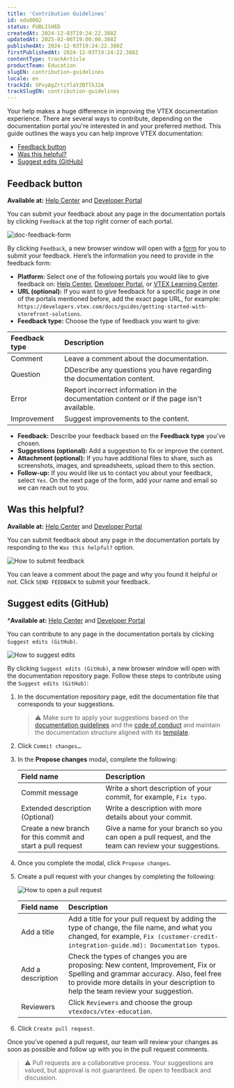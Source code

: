 ```yaml
---
title: 'Contribution Guidelines'
id: edu0002
status: PUBLISHED
createdAt: 2024-12-03T19:24:22.388Z
updatedAt: 2025-02-06T19:00:00.388Z
publishedAt: 2024-12-03T19:24:22.388Z
firstPublishedAt: 2024-12-03T19:24:22.388Z
contentType: trackArticle
productTeam: Education
slugEN: contribution-guidelines
locale: en
trackId: 5PxyAgZrtiYlaYZBTlhJ2A
trackSlugEN: contribution-guidelines
---
```


Your help makes a huge difference in improving the VTEX documentation experience. There are several ways to contribute, depending on the documentation portal you're interested in and your preferred method. This guide outlines the ways you can help improve VTEX documentation:

- [Feedback button](#feedback-button)
- [Was this helpful?](#was-this-helpful)
- [Suggest edits (GitHub)](#suggest-edits-github)

## Feedback button

**Available at:** [Help Center](https://help.vtex.com/) and [Developer Portal](https://developers.vtex.com/)

You can submit your feedback about any page in the documentation portals by clicking `Feedback` at the top right corner of each portal.

![doc-feedback-form](https://vtexhelp.vtexassets.com/assets/docs/src/doc-feedback-form___21b3eb638614c18bf9b51f91e834a380.gif)

By clicking `Feedback`, a new browser window will open with a [form](https://docs.google.com/forms/d/e/1FAIpQLSfmnotPvPjw-SjiE7lt2Nt3RQgNUe10ixXZmuO2v9enOJReoQ/viewform) for you to submit your feedback. Here’s the information you need to provide in the feedback form:

- **Platform:** Select one of the following portals you would like to give feedback on: [Help Center](https://help.vtex.com/), [Developer Portal](https://developers.vtex.com), or [VTEX Learning Center](https://learn.vtex.com/).
- **URL (optional):** If you want to give feedback for a specific page in one of the portals mentioned before, add the exact page URL, for example: `https://developers.vtex.com/docs/guides/getting-started-with-storefront-solutions`.  
- **Feedback type:** Choose the type of feedback you want to give:

| **Feedback type** | **Description** |
| :---- | :---- |
| Comment | Leave a comment about the documentation. |
| Question | DDescribe any questions you have regarding the documentation content. |
| Error | Report incorrect information in the documentation content or if the page isn't available. |
| Improvement | Suggest improvements to the content. |

- **Feedback:** Describe your feedback based on the **Feedback type** you’ve chosen.
- **Suggestions (optional):** Add a suggestion to fix or improve the content.
- **Attachment (optional):** If you have additional files to share, such as screenshots, images, and spreadsheets, upload them to this section.
- **Follow-up:** If you would like us to contact you about your feedback, select `Yes`. On the next page of the form, add your name and email so we can reach out to you.

## Was this helpful?

**Available at:** [Help Center](https://help.vtex.com/) and [Developer Portal](https://developers.vtex.com/)

You can submit feedback about any page in the documentation portals by responding to the `Was this helpful?` option.

![How to submit feedback](https://vtexhelp.vtexassets.com/assets/docs/src/was-this-helpful___f7a0bfefa5147947c2bb4d11baa31e22.gif)

You can leave a comment about the page and why you found it helpful or not. Click `SEND FEEDBACK` to submit your feedback.

## Suggest edits (GitHub)

***Available at:** [Help Center](https://help.vtex.com/) and [Developer Portal](https://developers.vtex.com/)

You can contribute to any page in the documentation portals by clicking `Suggest edits (GitHub)`.

![How to suggest edits](https://vtexhelp.vtexassets.com/assets/docs/src/suggest-edits-github___fff6aa05ddc4031e99a38b84c1d91aeb.gif)  

By clicking `Suggest edits (GitHub)`, a new browser window will open with the documentation repository page. Follow these steps to contribute using the `Suggest edits (GitHub)`:

1. In the documentation repository page, edit the documentation file that corresponds to your suggestions.  

   > ⚠️ Make sure to apply your suggestions based on the [documentation guidelines](https://docs.google.com/document/d/1i4-us9j-V8b8u5FmFu1aG0l8TzZq5isL2nH2txyW--U/edit?usp=drive_link) and the [code of conduct](https://github.com/vtexdocs/dev-portal-content/blob/main/CODE_OF_CONDUCT.md) and maintain the documentation structure aligned with its [template](LINK).  

2. Click `Commit changes…`.  
3. In the **Propose changes** modal, complete the following:

   | **Field name** | **Description** |
   | :---- | :---- |
   | Commit message | Write a short description of your commit, for example, `Fix typo`. |
   | Extended description (Optional) | Write a description with more details about your commit. |
   | Create a new branch for this commit and start a pull request | Give a name for your branch so you can open a pull request, and the team can review your suggestions. |

4. Once you complete the modal, click `Propose changes`.
5. Create a pull request with your changes by completing the following:

   ![How to open a pull request](https://vtexhelp.vtexassets.com/assets/docs/src/open-pull-request___2181e6b6116f8427f47435992da98723.png)  

   | **Field name** | **Description** |
   | :---- | :---- |
   | Add a title | Add a title for your pull request by adding the type of change, the file name, and what you changed, for example, `Fix (customer-credit-integration-guide.md): Documentation typos`. |
   | Add a description | Check the types of changes you are proposing: New content, Improvement, Fix or Spelling and grammar accuracy. Also, feel free to provide more details in your description to help the team review your suggestion. |
   | Reviewers | Click `Reviewers` and choose the group `vtexdocs/vtex-education`. |

6. Click `Create pull request`.

Once you’ve opened a pull request, our team will review your changes as soon as possible and follow up with you in the pull request comments.

> ⚠️ Pull requests are a collaborative process. Your suggestions are valued, but approval is not guaranteed. Be open to feedback and discussion.

